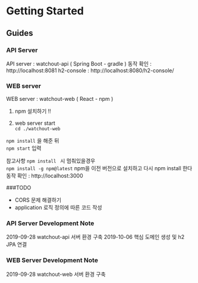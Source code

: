 # Getting Started


## Guides
### API Server
API server : watchout-api ( Spring Boot - gradle )
동작 확인 : http://localhost:8081
h2-console : http://localhost:8080/h2-console/

### WEB server
WEB server : watchout-web ( React - npm )


1. npm  설치하기 !!

2. web server start  
`cd ./watchout-web`<br/>

`npm install` 을 해준 뒤 <br/> 
`npm start` 입력 <br/>

참고사항
`npm install ` 시 멈춰있을경우 <br/>
`npm install -g npm@latest` npm을 이전 버전으로 설치하고 다시 npm install 한다<br/>
동작 확인 : http://localhost:3000

###TODO
* CORS 문제 해결하기
* application 로직 정의에 따른 코드 작성 
### API Server Development Note
2019-09-28 watchout-api 서버 환경 구축 
2019-10-06 핵심 도메인 생성 및 h2 JPA 연결 
### WEB Server Development Note
2019-09-28 watchout-web 서버 환경 구축